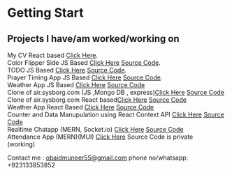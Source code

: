 # Getting Start 
## Projects I have/am worked/working on 
My CV React based [Click Here](https://obaid-muneer-cv.netlify.app).<br/>
Color Flipper Side JS Based [Click Here](https://obaidmuneer.github.io/color-flipper/) [Source Code](https://github.com/obaidmuneer/color-flipper).<br/>
TODO JS Based [Click Here](https://obaidmuneer.github.io/todo/) [Source Code](https://github.com/obaidmuneer/todo).<br/>
Prayer Timing App JS Based [Click Here](https://obaidmuneer.github.io/prayer-timing/) [Source Code](https://github.com/obaidmuneer/prayer-timing).<br/>
Weather App JS Based [Click Here](https://obaidmuneer.github.io/weather-app/) [Source Code](https://github.com/obaidmuneer/weather-app)<br/>
Clone of air.sysborg.com (JS ,Mongo DB , express)[Click Here](https://obaidmuneer.github.io/cloud-todo/) [Source Code](https://github.com/obaidmuneer/cloud-todo)<br/>
Clone of air.sysborg.com React based[Click Here](https://lighthearted-lily-2db6b4.netlify.app/) [Source Code](https://github.com/obaidmuneer/react-todo)<br/>
Weather App React Based [Click Here](https://weather-app-d348f.web.app) [Source Code](https://github.com/obaidmuneer/react-weather-app)<br/> 
Counter and Data Manupulation using React Context API [Click Here](https://react-context-28bc3.web.app) [Source Code](https://github.com/obaidmuneer/react-context)<br/>
Realtime Chatapp (MERN, Socket.io) [Click Here](https://react-chatapp-aaa1f.web.app) [Source Code](https://github.com/obaidmuneer/react-chatapp)<br/>
Attendance App (MERN)(MUI) [Click Here](https://attendance-management-1db00.web.app) Source Code is private<br/> (working)

Contact me : obaidmuneer55@gmail.com
phone no/whatsapp: +923133853852
